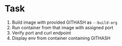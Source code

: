 # Task

1. Build image with provided GITHASH as `--build-arg`
2. Run container from that image with assigned port
3. Verify port and curl endpoint
4. Display env from container containing GITHASH
